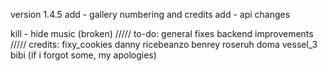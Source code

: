 version 1.4.5
add - gallery numbering and credits
add - api changes

kill - hide music (broken)
/////
to-do:
general fixes
backend improvements
/////
credits:
fixy_cookies
danny
ricebeanzo
benrey
roseruh
doma
vessel_3
bibi
(if i forgot some, my apologies)